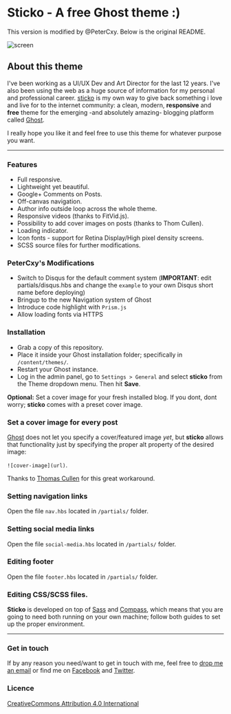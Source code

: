 Sticko - A free Ghost theme :)
=======
This version is modified by @PeterCxy. Below is the original README.

![screen](http://damianmuti.com/downloads/screen.jpg)

## About this theme

I've been working as a UI/UX Dev and Art Director for the last 12 years. I've also been using the web as a huge source of information for my personal and professional career.
[sticko](http://sticko.damianmuti.com/) is my own way to give back something i love and live for to the internet community: a clean, modern, **responsive** and **free** theme for the emerging -and absolutely amazing- blogging platform called [Ghost](http://ghost.org).

I really hope you like it and feel free to use this theme for whatever purpose you want.

<hr>

### Features
* Full responsive.
* Lightweight yet beautiful.
* Google+ Comments on Posts.
* Off-canvas navigation.
* Author info outside loop across the whole theme.
* Responsive videos (thanks to FitVid.js).
* Possibility to add cover images on posts (thanks to Thom Cullen).
* Loading indicator.
* Icon fonts - support for Retina Display/High pixel density screens.
* SCSS source files for further modifications.

### PeterCxy's Modifications
* Switch to Disqus for the default comment system (__IMPORTANT__: edit partials/disqus.hbs and change the `example` to your own Disqus short name before deploying)
* Bringup to the new Navigation system of Ghost
* Introduce code highlight with `Prism.js`
* Allow loading fonts via HTTPS

### Installation

* Grab a copy of this repository.
* Place it inside your Ghost installation folder; specifically in `/content/themes/`.
* Restart your Ghost instance.
* Log in the admin panel, go to `Settings > General` and select **sticko** from the Theme dropdown menu. Then hit **Save**.

**Optional:** Set a cover image for your fresh installed blog. If you dont, dont worry; **sticko** comes with a preset cover image.

### Set a cover image for every post

[Ghost](http://ghost.org) does not let you specify a cover/featured image *yet*, but **sticko** allows that functionality just by specifying the proper alt property of the desired image:


`![cover-image](url)`.

Thanks to [Thomas Cullen](https://github.com/Thomascullen92) for this great workaround.

### Setting navigation links

Open the file `nav.hbs` located in `/partials/` folder.

### Setting social media links

Open the file `social-media.hbs` located in `/partials/` folder.

### Editing footer

Open the file `footer.hbs` located in `/partials/` folder.

### Editing CSS/SCSS files.

**Sticko** is developed on top of [Sass](http://sass-lang.com/install) and [Compass](http://compass-style.org/install), which means that you are going to need both running on your own machine; follow both guides to set up the proper environment.

<hr>

### Get in touch

If by any reason you need/want to get in touch with me, feel free to [drop me an email](mailto:hi@damianmuti.com) or find me on [Facebook](http://www.facebook.com/damianmuti) and [Twitter](http://www.twitter.com/damianmuti).

### Licence
[CreativeCommons Attribution 4.0 International](http://creativecommons.org/licenses/by/4.0/)






